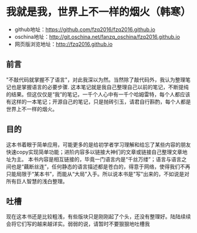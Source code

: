 # 我就是我，世界上不一样的烟火（韩寒）
* github地址：https://github.com/fzq2016/fzq2016.github.io
* oschina地址：http://git.oschina.net/fanzq_oschina/fzq2016.github.io
* 网页版浏览地址：http://fzq2016.github.io

## 前言
  "不敲代码就掌握不了语言"，对此我深以为然。当然除了敲代码外，我认为整理笔记也是掌握语言的必要步骤.
  这本笔记就是我自己整理自己以前的笔记，不断提纯的结果。但这仅仅是“我”的笔记，一千个人心中有一千个哈姆雷特，每个人都应该有这样的一本笔记；开源自己的笔记，只是抛砖引玉，请君自行斟酌，每个人都是世界上不一样的烟火。


## 目的
  这本书着眼于简单应用，可能更多的是给初学者学习理解和给忘了某些内容的朋友快速copy实现简单功能；进阶内容多以链接大神们的文章或链接自己整理文章地址为主。
  本书内容是相互链接的，毕竟一门语言内是“千丝万缕”；语言与语言之间也是“藕断丝连”，任何静态的语言描述都是苍白的，得意于网络，使得我们不再只能局限于“某本书”，而能从“大局”入手。所以说本书是"写"出来的，不如说是对所有巨人智慧的浅白整理。


## 吐槽
  现在这本书还是比较粗浅，有些版块只是刚刚起了个头，还没有整理好。陆陆续续会将它们写的越来越详实。弱弱的说，请暂时不要狠狠地吐槽我
